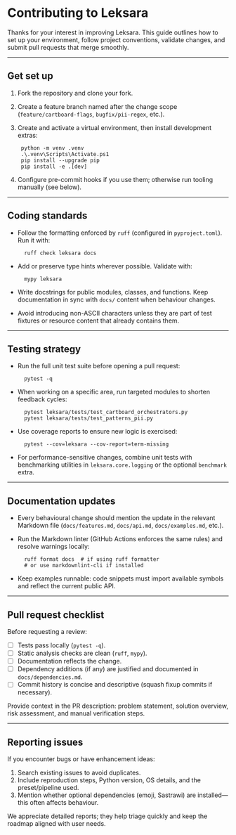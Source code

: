 # Contributing to Leksara

Thanks for your interest in improving Leksara. This guide outlines how to set up your environment, follow project conventions, validate changes, and submit pull requests that merge smoothly.

---

## Get set up

1. Fork the repository and clone your fork.
2. Create a feature branch named after the change scope (`feature/cartboard-flags`, `bugfix/pii-regex`, etc.).
3. Create and activate a virtual environment, then install development extras:

        python -m venv .venv
        .\.venv\Scripts\Activate.ps1
        pip install --upgrade pip
        pip install -e .[dev]

4. Configure pre-commit hooks if you use them; otherwise run tooling manually (see below).

---

## Coding standards

- Follow the formatting enforced by `ruff` (configured in `pyproject.toml`). Run it with:

        ruff check leksara docs

- Add or preserve type hints wherever possible. Validate with:

        mypy leksara

- Write docstrings for public modules, classes, and functions. Keep documentation in sync with `docs/` content when behaviour changes.
- Avoid introducing non-ASCII characters unless they are part of test fixtures or resource content that already contains them.

---

## Testing strategy

- Run the full unit test suite before opening a pull request:

        pytest -q

- When working on a specific area, run targeted modules to shorten feedback cycles:

        pytest leksara/tests/test_cartboard_orchestrators.py
        pytest leksara/tests/test_patterns_pii.py

- Use coverage reports to ensure new logic is exercised:

        pytest --cov=leksara --cov-report=term-missing

- For performance-sensitive changes, combine unit tests with benchmarking utilities in `leksara.core.logging` or the optional `benchmark` extra.

---

## Documentation updates

- Every behavioural change should mention the update in the relevant Markdown file (`docs/features.md`, `docs/api.md`, `docs/examples.md`, etc.).
- Run the Markdown linter (GitHub Actions enforces the same rules) and resolve warnings locally:

        ruff format docs  # if using ruff formatter
        # or use markdownlint-cli if installed

- Keep examples runnable: code snippets must import available symbols and reflect the current public API.

---

## Pull request checklist

Before requesting a review:

- [ ] Tests pass locally (`pytest -q`).
- [ ] Static analysis checks are clean (`ruff`, `mypy`).
- [ ] Documentation reflects the change.
- [ ] Dependency additions (if any) are justified and documented in `docs/dependencies.md`.
- [ ] Commit history is concise and descriptive (squash fixup commits if necessary).

Provide context in the PR description: problem statement, solution overview, risk assessment, and manual verification steps.

---

## Reporting issues

If you encounter bugs or have enhancement ideas:

1. Search existing issues to avoid duplicates.
2. Include reproduction steps, Python version, OS details, and the preset/pipeline used.
3. Mention whether optional dependencies (emoji, Sastrawi) are installed—this often affects behaviour.

We appreciate detailed reports; they help triage quickly and keep the roadmap aligned with user needs.


